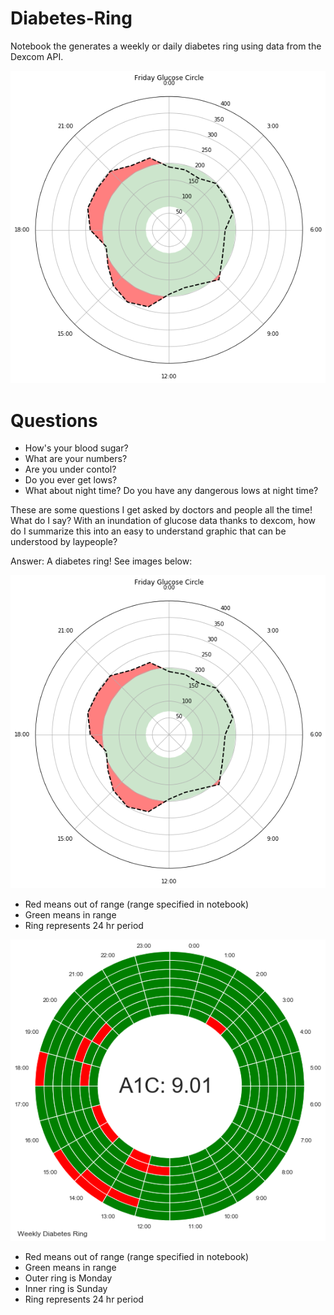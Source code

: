 # Diabetes-Ring
Notebook the generates a weekly or daily diabetes ring using data from the Dexcom API.

![Diabetes Ring](images/Glucose_Circle_Updated.png)

# Questions
* How's your blood sugar?  
* What are your numbers?  
* Are you under contol?  
* Do you ever get lows? 
* What about night time?  Do you have any dangerous lows at night time?

These are some questions I get asked by doctors and people all the time!  What do I say?  With an inundation of glucose data thanks to dexcom, how do I summarize this into an easy to understand graphic that can be understood by laypeople?

Answer: A diabetes ring!  See images below:

![Diabetes Ring](images/Glucose_Circle_Updated.png)
* Red means out of range (range specified in notebook)
* Green means in range
* Ring represents 24 hr period

![Diabetes Ring](images/DiabetesRing.png)

* Red means out of range (range specified in notebook)
* Green means in range
* Outer ring is Monday
* Inner ring is Sunday
* Ring represents 24 hr period

